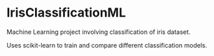 # IrisClassificationML
Machine Learning project involving classification of iris dataset.

Uses scikit-learn to train and compare different classification models.
